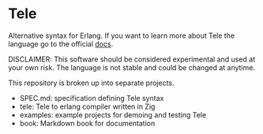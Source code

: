 # Tele

Alternative syntax for Erlang. If you want to learn more about Tele the language go to the official [docs](https://telelang.org).

DISCLAIMER: This software should be considered experimental and used at your own risk. The language is not stable and could be changed at anytime.

This repository is broken up into separate projects.

- SPEC.md: specification defining Tele syntax
- tele: Tele to erlang compiler written in Zig
- examples: example projects for demoing and testing Tele
- book: Markdown book for documentation
